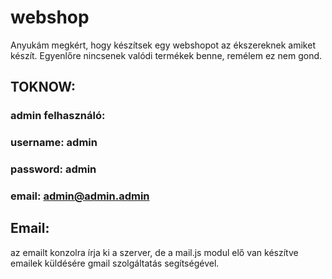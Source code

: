 # webshop
Anyukám megkért, hogy készítsek egy webshopot az ékszereknek amiket készít. Egyenlőre nincsenek valódi termékek benne, remélem ez nem gond.
## TOKNOW: 
### admin felhasználó:
### username: admin
### password: admin
### email: admin@admin.admin

## Email: 
az emailt konzolra írja ki a szerver, de a mail.js modul elő van készítve 
emailek küldésére gmail szolgáltatás segítségével.